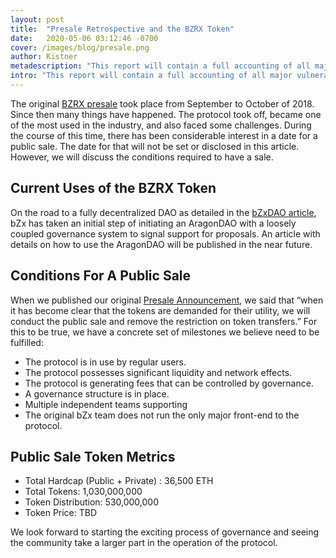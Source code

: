 ```yaml
---
layout: post
title:  "Presale Retrospective and the BZRX Token"
date:   2020-05-06 03:12:46 -0700
cover: /images/blog/presale.png
author: Kistner
metadescription: "This report will contain a full accounting of all major vulnerabilities found in the protocol, a description of the latest attack, and how we will mitigate security risks going forward."
intro: "This report will contain a full accounting of all major vulnerabilities found in the protocol, a description of the latest attack, and how we will mitigate security risks going forward."
---
```

The original [BZRX presale](/blog/bzx-public-presale-announcement) took place from September to October of 2018. Since then many things have happened. The protocol took off, became one of the most used in the industry, and also faced some challenges. During the course of this time, there has been considerable interest in a date for a public sale. The date for that will not be set or disclosed in this article. However, we will discuss the conditions required to have a sale.

## Current Uses of the BZRX Token

On the road to a fully decentralized DAO as detailed in the [bZxDAO article](/blog/introducing-bzxdao), bZx has taken an initial step of initiating an AragonDAO with a loosely coupled governance system to signal support for proposals. An article with details on how to use the AragonDAO will be published in the near future.

## Conditions For A Public Sale

When we published our original [Presale Announcement](/blog/bzx-public-presale-announcement), we said that “when it has become clear that the tokens are demanded for their utility, we will conduct the public sale and remove the restriction on token transfers.” For this to be true, we have a concrete set of milestones we believe need to be fulfilled:
- The protocol is in use by regular users.
- The protocol possesses significant liquidity and network effects.
- The protocol is generating fees that can be controlled by governance.
- A governance structure is in place.
- Multiple independent teams supporting
- The original bZx team does not run the only major front-end to the protocol.

## Public Sale Token Metrics

- Total Hardcap (Public + Private) : 36,500 ETH
- Total Tokens: 1,030,000,000
- Token Distribution: 530,000,000
- Token Price: TBD

We look forward to starting the exciting process of governance and seeing the community take a larger part in the operation of the protocol.
